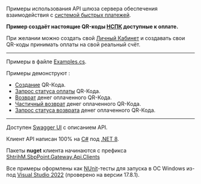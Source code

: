 Примеры использования API шлюза сервера обеспечения взаимодействия с [системой быстрых платежей](https://sbp.nspk.ru/).

**Пример создаёт настоящие QR-коды [НСПК](https://www.nspk.ru/) доступные к оплате.**

При желании можно создать свой [Личный Кабинет](https://sbp.online) и создавать свои QR-коды принимать оплаты на свой реальный счёт.

---

Примеры в файле [Examples.cs](/Gateway/Examples.cs).

Примеры демонструют :
- [Создание](https://github.com/KlestovAlexej/SbpPoint.Examples/blob/f09e5a64ee6b2a85b1fb5199de704f8085c1a7b3/Gateway/Examples.cs#L315) QR-Кода.
- [Запрос статуса оплаты](https://github.com/KlestovAlexej/SbpPoint.Examples/blob/f09e5a64ee6b2a85b1fb5199de704f8085c1a7b3/Gateway/Examples.cs#L332) QR-Кода.
- [Возврат](https://github.com/KlestovAlexej/SbpPoint.Examples/blob/f09e5a64ee6b2a85b1fb5199de704f8085c1a7b3/Gateway/Examples.cs#L355) денег оплаченного QR-Кода.
- [Частичный возврат](https://github.com/KlestovAlexej/SbpPoint.Examples/blob/f09e5a64ee6b2a85b1fb5199de704f8085c1a7b3/Gateway/Examples.cs#L424) денег оплаченного QR-Кода.
- [Запрос статуса возврата](https://github.com/KlestovAlexej/SbpPoint.Examples/blob/f09e5a64ee6b2a85b1fb5199de704f8085c1a7b3/Gateway/Examples.cs#L370) денег оплаченного QR-Кода.

---

Доступен [Swagger UI](https://46.28.89.35:9904/index.html) с описанием API.

Клиент API написан 100% на [C#](https://ru.wikipedia.org/wiki/C_Sharp) под [.NET 8](https://dotnet.microsoft.com/en-us/download/dotnet/8.0).

Пакеты **nuget** клиента начинаются с префикса [ShtrihM.SbpPoint.Gateway.Api.Clients](https://www.nuget.org/packages?q=ShtrihM.SbpPoint.Gateway.Api.Clients)

Все примеры оформлены как [NUnit](https://nunit.org/)-тесты для запуска в ОС Windows из-под [Visual Studio 2022](https://visualstudio.microsoft.com/ru/vs/) (проверено на версии 17.8.1).
